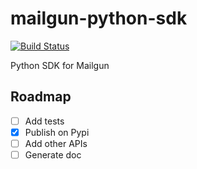 # mailgun-python-sdk

[![Build Status](https://travis-ci.org/m-vdb/mailgun-python-sdk.svg?branch=master)](https://travis-ci.org/m-vdb/mailgun-python-sdk)

Python SDK for Mailgun


## Roadmap

- [ ] Add tests
- [x] Publish on Pypi
- [ ] Add other APIs
- [ ] Generate doc

